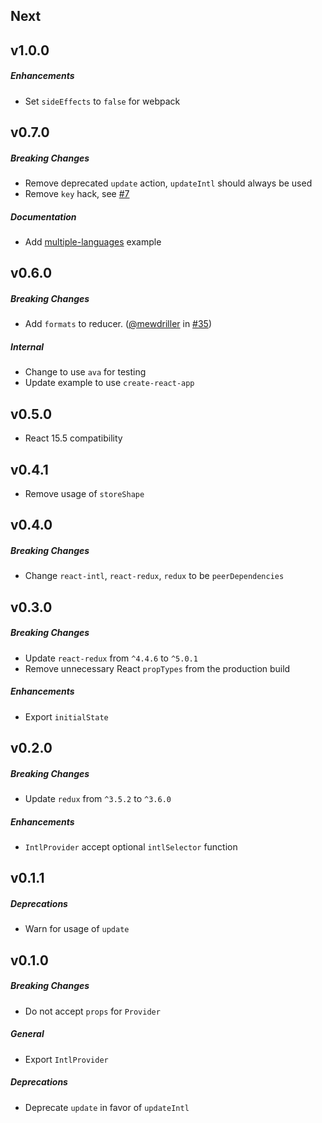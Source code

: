 ## Next

## v1.0.0

##### Enhancements
- Set `sideEffects` to `false` for webpack


## v0.7.0

##### Breaking Changes
- Remove deprecated `update` action, `updateIntl` should always be used
- Remove `key` hack, see [#7](https://github.com/ratson/react-intl-redux/issues/7)

##### Documentation
- Add [multiple-languages](https://github.com/ratson/react-intl-redux/tree/master/examples/multiple-languages) example


## v0.6.0

##### Breaking Changes
- Add `formats` to reducer. ([@mewdriller](https://github.com/mewdriller) in [#35](https://github.com/ratson/react-intl-redux/pull/35))

##### Internal
- Change to use `ava` for testing
- Update example to use `create-react-app`


## v0.5.0

- React 15.5 compatibility


## v0.4.1

- Remove usage of `storeShape`


## v0.4.0

##### Breaking Changes
- Change `react-intl`, `react-redux`, `redux` to be `peerDependencies`

## v0.3.0

##### Breaking Changes
- Update `react-redux` from `^4.4.6` to `^5.0.1`
- Remove unnecessary React `propTypes` from the production build

##### Enhancements
- Export `initialState`

## v0.2.0

##### Breaking Changes
- Update `redux` from `^3.5.2` to `^3.6.0`

##### Enhancements
- `IntlProvider` accept optional `intlSelector` function

## v0.1.1

##### Deprecations
- Warn for usage of `update`

## v0.1.0

##### Breaking Changes
- Do not accept `props` for `Provider`

##### General

- Export `IntlProvider`

##### Deprecations
- Deprecate `update` in favor of `updateIntl`
